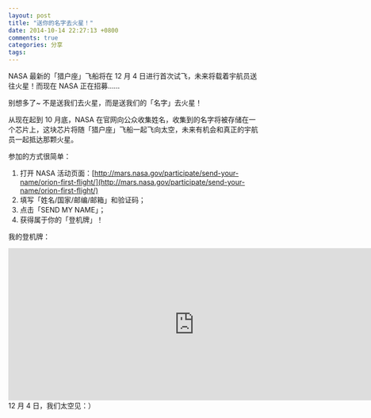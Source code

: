 ```yaml
---
layout: post
title: "送你的名字去火星！"
date: 2014-10-14 22:27:13 +0800
comments: true
categories: 分享
tags:
---
```

NASA 最新的「猎户座」飞船将在 12 月 4 日进行首次试飞，未来将载着宇航员送往火星！而现在 NASA 正在招募……


别想多了~ 不是送我们去火星，而是送我们的「名字」去火星！

从现在起到 10 月底，NASA 在官网向公众收集姓名，收集到的名字将被存储在一个芯片上，这块芯片将随「猎户座」飞船一起飞向太空，未来有机会和真正的宇航员一起抵达那颗火星。

参加的方式很简单：
<!-- more -->
1. 打开 NASA 活动页面：[http://mars.nasa.gov/participate/send-your-name/orion-first-flight/](http://mars.nasa.gov/participate/send-your-name/orion-first-flight/)
2. 填写「姓名/国家/邮编/邮箱」和验证码；
3. 点击「SEND MY NAME」；
4. 获得属于你的「登机牌」！

我的登机牌：
<iframe src="http://mars.nasa.gov/participate/send-your-name/orion-first-flight/?action=getcert&e=1&cn=892183" width="750" height="307" scrolling="no" frameborder="0"></iframe>
12 月 4 日，我们太空见：）